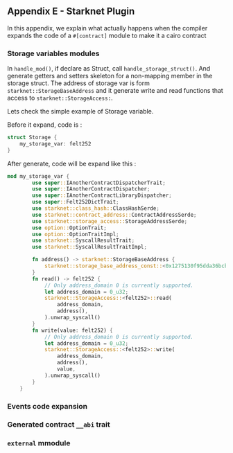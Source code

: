## Appendix E - Starknet Plugin

In this appendix, we explain what actually happens when the compiler expands the code of a `#[contract]` module to make it a cairo contract

### Storage variables modules

In `handle_mod()`, if declare as Struct, call `handle_storage_struct()`. And generate getters and setters skeleton for a non-mapping member in the storage struct. The address of storage var is form `starknet::StorageBaseAddress` and it generate write and read functions that access to `starknet::StorageAccess:`.

Lets check the simple example of Storage variable.

Before it expand, code is :

```rust
struct Storage {
    my_storage_var: felt252
}
```

After generate, code will be expand like this :

```rust
mod my_storage_var {
        use super::IAnotherContractDispatcherTrait;
        use super::IAnotherContractDispatcher;
        use super::IAnotherContractLibraryDispatcher;
        use super::Felt252DictTrait;
        use starknet::class_hash::ClassHashSerde;
        use starknet::contract_address::ContractAddressSerde;
        use starknet::storage_access::StorageAddressSerde;
        use option::OptionTrait;
        use option::OptionTraitImpl;
        use starknet::SyscallResultTrait;
        use starknet::SyscallResultTraitImpl;

        fn address() -> starknet::StorageBaseAddress {
            starknet::storage_base_address_const::<0x1275130f95dda36bcbb6e9d28796c1d7e10b6e9fd5ed083e0ede4b12f613528>()
        }
        fn read() -> felt252 {
            // Only address_domain 0 is currently supported.
            let address_domain = 0_u32;
            starknet::StorageAccess::<felt252>::read(
                address_domain,
                address(),
            ).unwrap_syscall()
        }
        fn write(value: felt252) {
            // Only address_domain 0 is currently supported.
            let address_domain = 0_u32;
            starknet::StorageAccess::<felt252>::write(
                address_domain,
                address(),
                value,
            ).unwrap_syscall()
        }
    }

```

### Events code expansion

### Generated contract `__abi` trait

### `external` mmodule

